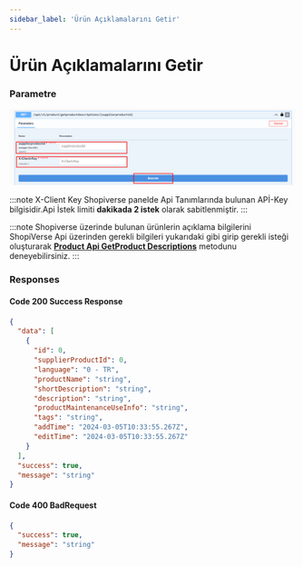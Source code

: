 ```yaml
---
sidebar_label: 'Ürün Açıklamalarını Getir'
---
```


# Ürün Açıklamalarını Getir

### Parametre

![ProductstockRequest](../product/img/ShopiverseApiGetProductDescriptions.png)

:::note
X-Client Key   Shopiverse panelde Api Tanımlarında bulunan APİ-Key bilgisidir.Api İstek limiti **dakikada 2 istek** olarak sabitlenmiştir.
:::

:::note
Shopiverse üzerinde bulunan ürünlerin açıklama bilgilerini ShopiVerse Api üzerinden gerekli bilgileri yukarıdaki gibi girip gerekli isteği oluşturarak **[Product Api GetProduct Descriptions](https://api.shopiverse.com/swagger/index.html "Products API Get Product Descriptions")** metodunu deneyebilirsiniz.
:::

### Responses

#### Code 200 Success Response
```json
{
  "data": [
    {
      "id": 0,
      "supplierProductId": 0,
      "language": "0 - TR",
      "productName": "string",
      "shortDescription": "string",
      "description": "string",
      "productMaintenanceUseInfo": "string",
      "tags": "string",
      "addTime": "2024-03-05T10:33:55.267Z",
      "editTime": "2024-03-05T10:33:55.267Z"
    }
  ],
  "success": true,
  "message": "string"
}
```

#### Code 400 BadRequest
```json
{
  "success": true,
  "message": "string"
}
```
